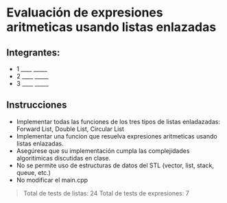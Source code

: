 # Evaluación de expresiones aritmeticas usando listas enlazadas

## Integrantes: 
- 1 ____   _____
- 2 ____   _____
- 3 ____   _____

## Instrucciones 

- Implementar todas las funciones de los tres tipos de listas enladazadas: Forward List, Double List, Circular List 
- Implementar una funcion que resuelva expresiones aritmeticas usando listas enlazadas.
- Asegúrese que su implementación cumpla las complejidades algoritimicas discutidas en clase. 
- No se permite uso de estructuras de datos del STL (vector, list, stack, queue, etc.)
- No modificar el main.cpp
  
> Total de tests de listas: 24
> Total de tests de expresiones: 7

